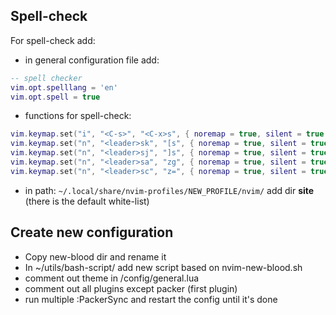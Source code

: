 
## Spell-check

For spell-check add:

- in general configuration file add:
```.lua
-- spell checker
vim.opt.spelllang = 'en'
vim.opt.spell = true
```

- functions for spell-check:
```.lua
vim.keymap.set("i", "<C-s>", "<C-x>s", { noremap = true, silent = true }) --show suggestion while typing
vim.keymap.set("n", "<leader>sk", "[s", { noremap = true, silent = true }) --prev miss-spelled word
vim.keymap.set("n", "<leader>sj", "]s", { noremap = true, silent = true }) --next miss-spelled word
vim.keymap.set("n", "<leader>sa", "zg", { noremap = true, silent = true }) --add word to list
vim.keymap.set("n", "<leader>sc", "z=", { noremap = true, silent = true }) --show suggestion
```

- in path: `~/.local/share/nvim-profiles/NEW_PROFILE/nvim/`
  add dir **site** (there is the default white-list)

## Create new configuration

- Copy new-blood dir and rename it
- In ~/utils/bash-script/ add new script based on nvim-new-blood.sh
- comment out theme in /config/general.lua
- comment out all plugins except packer (first plugin)
- run multiple :PackerSync and restart the config until it's done

